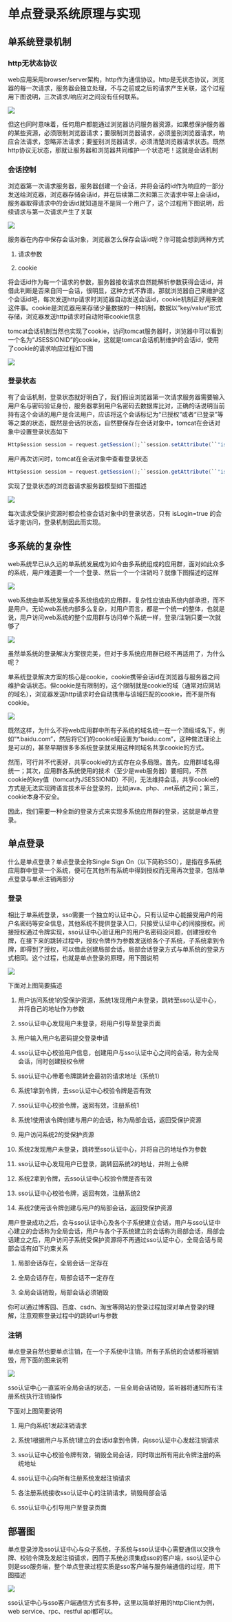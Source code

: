 # 单点登录系统原理与实现

## 单系统登录机制

### http无状态协议

web应用采用browser/server架构，http作为通信协议。http是无状态协议，浏览器的每一次请求，服务器会独立处理，不与之前或之后的请求产生关联，这个过程用下图说明，三次请求/响应对之间没有任何联系。

![](../assets/6d8db7199a746aaab0128bcaa2487f9a_1.png)

但这也同时意味着，任何用户都能通过浏览器访问服务器资源，如果想保护服务器的某些资源，必须限制浏览器请求；要限制浏览器请求，必须鉴别浏览器请求，响应合法请求，忽略非法请求；要鉴别浏览器请求，必须清楚浏览器请求状态。既然http协议无状态，那就让服务器和浏览器共同维护一个状态吧！这就是会话机制

### 会话控制

浏览器第一次请求服务器，服务器创建一个会话，并将会话的id作为响应的一部分发送给浏览器，浏览器存储会话id，并在后续第二次和第三次请求中带上会话id，服务器取得请求中的会话id就知道是不是同一个用户了，这个过程用下图说明，后续请求与第一次请求产生了关联

![](../assets/6d8db7199a746aaab0128bcaa2487f9a_2.png)

服务器在内存中保存会话对象，浏览器怎么保存会话id呢？你可能会想到两种方式

1. 请求参数

2. cookie

将会话id作为每一个请求的参数，服务器接收请求自然能解析参数获得会话id，并借此判断是否来自同一会话，很明显，这种方式不靠谱。那就浏览器自己来维护这个会话id吧，每次发送http请求时浏览器自动发送会话id，cookie机制正好用来做这件事。cookie是浏览器用来存储少量数据的一种机制，数据以”key/value“形式存储，浏览器发送http请求时自动附带cookie信息

tomcat会话机制当然也实现了cookie，访问tomcat服务器时，浏览器中可以看到一个名为“JSESSIONID”的cookie，这就是tomcat会话机制维护的会话id，使用了cookie的请求响应过程如下图

![](../assets/6d8db7199a746aaab0128bcaa2487f9a_3.png)

### 登录状态

有了会话机制，登录状态就好明白了，我们假设浏览器第一次请求服务器需要输入用户名与密码验证身份，服务器拿到用户名密码去数据库比对，正确的话说明当前持有这个会话的用户是合法用户，应该将这个会话标记为“已授权”或者“已登录”等等之类的状态，既然是会话的状态，自然要保存在会话对象中，tomcat在会话对象中设置登录状态如下

```java
HttpSession session = request.getSession();``session.setAttribute(``"isLogin"``, ``true``);
```

用户再次访问时，tomcat在会话对象中查看登录状态

```java
HttpSession session = request.getSession();``session.getAttribute(``"isLogin"``);
```

实现了登录状态的浏览器请求服务器模型如下图描述

![](../assets/6d8db7199a746aaab0128bcaa2487f9a_4.png)

每次请求受保护资源时都会检查会话对象中的登录状态，只有 isLogin=true 的会话才能访问，登录机制因此而实现。

## 多系统的复杂性

web系统早已从久远的单系统发展成为如今由多系统组成的应用群，面对如此众多的系统，用户难道要一个一个登录、然后一个一个注销吗？就像下图描述的这样

![](../assets/6d8db7199a746aaab0128bcaa2487f9a_5.png)

web系统由单系统发展成多系统组成的应用群，复杂性应该由系统内部承担，而不是用户。无论web系统内部多么复杂，对用户而言，都是一个统一的整体，也就是说，用户访问web系统的整个应用群与访问单个系统一样，登录/注销只要一次就够了

![](../assets/6d8db7199a746aaab0128bcaa2487f9a_6.png)

虽然单系统的登录解决方案很完美，但对于多系统应用群已经不再适用了，为什么呢？

单系统登录解决方案的核心是cookie，cookie携带会话id在浏览器与服务器之间维护会话状态。但cookie是有限制的，这个限制就是cookie的域（通常对应网站的域名），浏览器发送http请求时会自动携带与该域匹配的cookie，而不是所有cookie。

![](../assets/6d8db7199a746aaab0128bcaa2487f9a_7.png)

既然这样，为什么不将web应用群中所有子系统的域名统一在一个顶级域名下，例如“*.baidu.com”，然后将它们的cookie域设置为“baidu.com”，这种做法理论上是可以的，甚至早期很多多系统登录就采用这种同域名共享cookie的方式。

然而，可行并不代表好，共享cookie的方式存在众多局限。首先，应用群域名得统一；其次，应用群各系统使用的技术（至少是web服务器）要相同，不然cookie的key值（tomcat为JSESSIONID）不同，无法维持会话，共享cookie的方式是无法实现跨语言技术平台登录的，比如java、php、.net系统之间；第三，cookie本身不安全。

因此，我们需要一种全新的登录方式来实现多系统应用群的登录，这就是单点登录。

## 单点登录

什么是单点登录？单点登录全称Single Sign On（以下简称SSO），是指在多系统应用群中登录一个系统，便可在其他所有系统中得到授权而无需再次登录，包括单点登录与单点注销两部分

### 登录

相比于单系统登录，sso需要一个独立的认证中心，只有认证中心能接受用户的用户名密码等安全信息，其他系统不提供登录入口，只接受认证中心的间接授权。间接授权通过令牌实现，sso认证中心验证用户的用户名密码没问题，创建授权令牌，在接下来的跳转过程中，授权令牌作为参数发送给各个子系统，子系统拿到令牌，即得到了授权，可以借此创建局部会话，局部会话登录方式与单系统的登录方式相同。这个过程，也就是单点登录的原理，用下图说明

![](../assets/6d8db7199a746aaab0128bcaa2487f9a_8.png)

下面对上图简要描述

1. 用户访问系统1的受保护资源，系统1发现用户未登录，跳转至sso认证中心，并将自己的地址作为参数

2. sso认证中心发现用户未登录，将用户引导至登录页面

3. 用户输入用户名密码提交登录申请

4. sso认证中心校验用户信息，创建用户与sso认证中心之间的会话，称为全局会话，同时创建授权令牌

5. sso认证中心带着令牌跳转会最初的请求地址（系统1）

6. 系统1拿到令牌，去sso认证中心校验令牌是否有效

7. sso认证中心校验令牌，返回有效，注册系统1

8. 系统1使用该令牌创建与用户的会话，称为局部会话，返回受保护资源

9. 用户访问系统2的受保护资源

10. 系统2发现用户未登录，跳转至sso认证中心，并将自己的地址作为参数

11. sso认证中心发现用户已登录，跳转回系统2的地址，并附上令牌

12. 系统2拿到令牌，去sso认证中心校验令牌是否有效

13. sso认证中心校验令牌，返回有效，注册系统2

14. 系统2使用该令牌创建与用户的局部会话，返回受保护资源

用户登录成功之后，会与sso认证中心及各个子系统建立会话，用户与sso认证中心建立的会话称为全局会话，用户与各个子系统建立的会话称为局部会话，局部会话建立之后，用户访问子系统受保护资源将不再通过sso认证中心，全局会话与局部会话有如下约束关系

1. 局部会话存在，全局会话一定存在

2. 全局会话存在，局部会话不一定存在

3. 全局会话销毁，局部会话必须销毁

你可以通过博客园、百度、csdn、淘宝等网站的登录过程加深对单点登录的理解，注意观察登录过程中的跳转url与参数

### 注销

单点登录自然也要单点注销，在一个子系统中注销，所有子系统的会话都将被销毁，用下面的图来说明

![](../assets/6d8db7199a746aaab0128bcaa2487f9a_9.png)

sso认证中心一直监听全局会话的状态，一旦全局会话销毁，监听器将通知所有注册系统执行注销操作

下面对上图简要说明

1. 用户向系统1发起注销请求

2. 系统1根据用户与系统1建立的会话id拿到令牌，向sso认证中心发起注销请求

3. sso认证中心校验令牌有效，销毁全局会话，同时取出所有用此令牌注册的系统地址

4. sso认证中心向所有注册系统发起注销请求

5. 各注册系统接收sso认证中心的注销请求，销毁局部会话

6. sso认证中心引导用户至登录页面

## 部署图

单点登录涉及sso认证中心与众子系统，子系统与sso认证中心需要通信以交换令牌、校验令牌及发起注销请求，因而子系统必须集成sso的客户端，sso认证中心则是sso服务端，整个单点登录过程实质是sso客户端与服务端通信的过程，用下图描述

![](../assets/6d8db7199a746aaab0128bcaa2487f9a_10.png)

sso认证中心与sso客户端通信方式有多种，这里以简单好用的httpClient为例，web service、rpc、restful api都可以。

